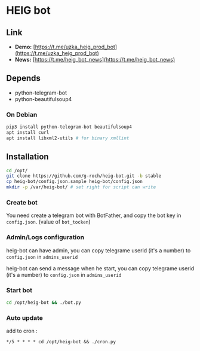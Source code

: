 # HEIG bot
## Link
 - **Demo:** [https://t.me/uzka_heig_prod_bot](https://t.me/uzka_heig_prod_bot)
 - **News:** [https://t.me/heig_bot_news](https://t.me/heig_bot_news)


## Depends
 - python-telegram-bot
 - python-beautifulsoup4

### On Debian
```bash
pip3 install python-telegram-bot beautifulsoup4
apt install curl 
apt install libxml2-utils # for binary xmllint
```

## Installation

```bash
cd /opt/
git clone https://github.com/g-roch/heig-bot.git -b stable
cp heig-bot/config.json.sample heig-bot/config.json
mkdir -p /var/heig-bot/ # set right for script can write
```

### Create bot

You need create a telegram bot with BotFather, and copy
the bot key in `config.json`. (value of `bot_tocken`)

### Admin/Logs configuration 

heig-bot can have admin, you can copy telegrame userid (it's a number)
to `config.json` in `admins_userid`

heig-bot can send a message when he start, you can copy telegrame userid 
(it's a number) to `config.json` in `admins_userid`

### Start bot

```bash
cd /opt/heig-bot && ./bot.py
```

### Auto update

add to cron :
```cron
*/5 * * * * cd /opt/heig-bot && ./cron.py
```
